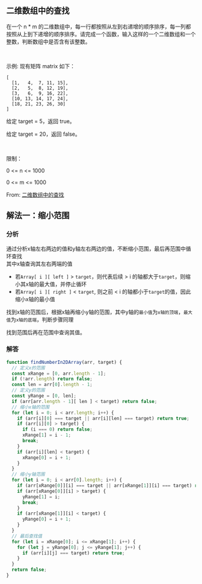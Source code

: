## 二维数组中的查找
在一个 n * m 的二维数组中，每一行都按照从左到右递增的顺序排序，每一列都按照从上到下递增的顺序排序。请完成一个函数，输入这样的一个二维数组和一个整数，判断数组中是否含有该整数。

 

示例:
现有矩阵 matrix 如下：
```
[
  [1,   4,  7, 11, 15],
  [2,   5,  8, 12, 19],
  [3,   6,  9, 16, 22],
  [10, 13, 14, 17, 24],
  [18, 21, 23, 26, 30]
]
```
给定 target = 5，返回 true。

给定 target = 20，返回 false。

 

限制：

0 <= n <= 1000

0 <= m <= 1000

From: [二维数组中的查找](https://leetcode-cn.com/problems/er-wei-shu-zu-zhong-de-cha-zhao-lcof)


## 解法一：缩小范围  

### 分析
通过分析x轴左右两边的值和y轴左右两边的值，不断缩小范围，最后再范围中循环查找  
其中x轴查询其左右两端的值
+ 若`Array[ i ][ left ]` > `target`，则代表后续 > i 的轴都大于`target`，则缩小其x轴的最大值，并停止循环
+ 若`Array[ i ][ right ]` < `target`, 则之前 < i 的轴都小于`target`的值，因此缩小x轴的最小值

找到x轴的范围后，根据x轴再缩小y轴的范围，其中y轴的`最小值`为`x轴的顶端`，`最大值`为`x轴的底端`，判断步骤同理   

找到范围后再在范围中查询其值。

### 解答
```javascript
function findNumberIn2DArray(arr, target) {
  // 定义x的范围
  const xRange = [0, arr.length - 1];
  if (!arr.length) return false;
  const len = arr[0].length - 1;
  // 定义y的范围
  const yRange = [0, len];
  if (arr[arr.length - 1][ len ] < target) return false;
  // 缩小x轴的范围
  for (let i = 0; i < arr.length; i++) {
    if (arr[i][0] === target || arr[i][len] === target) return true;
    if (arr[i][0] > target) {
      if (i === 0) return false;
      xRange[1] = i - 1;
      break;
    }
    if (arr[i][len] < target) {
      xRange[0] = i + 1;
    }
  }
  // 缩小y轴范围
  for (let i = 0; i < arr[0].length; i++) {
    if (arr[xRange[0]][i] === target || arr[xRange[1]][i] === target) return true;
    if (arr[xRange[0]][i] > target) {
      yRange[1] = i;
      break;
    }
    if (arr[xRange[1]][i] < target) {
      yRange[0] = i + 1;
    }
  }
  // 最后查找值
  for (let i = xRange[0]; i <= xRange[1]; i++) {
    for (let j = yRange[0]; j <= yRange[1]; j++) {
      if (arr[i][j] === target) return true;
    }
  }
  return false;
}
```
